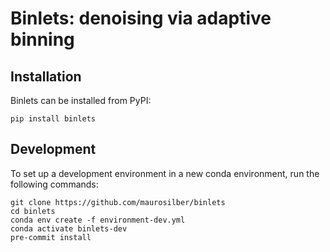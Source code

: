 # Binlets: denoising via adaptive binning

## Installation

Binlets can be installed from PyPI:

```
pip install binlets
```

## Development

To set up a development environment in a new conda environment, run the following commands:

```
git clone https://github.com/maurosilber/binlets
cd binlets
conda env create -f environment-dev.yml
conda activate binlets-dev
pre-commit install
```
